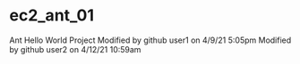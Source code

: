 # ec2_ant_01
Ant Hello World Project
Modified by github user1 on 4/9/21 5:05pm
Modified by github user2 on 4/12/21 10:59am